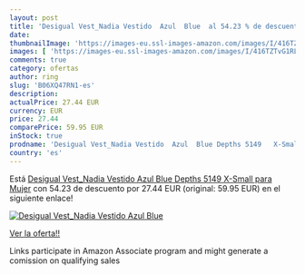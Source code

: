 ```yaml
---
layout: post
title: 'Desigual Vest_Nadia Vestido  Azul  Blue  al 54.23 % de descuento'
date: 
thumbnailImage: 'https://images-eu.ssl-images-amazon.com/images/I/416TZTvG1RL._SL200_.jpg'
images: [ 'https://images-eu.ssl-images-amazon.com/images/I/416TZTvG1RL._SL200_.jpg' ]
comments: true
category: ofertas
author: ring
slug: 'B06XQ47RN1-es'
description:
actualPrice: 27.44 EUR
currency: EUR
price: 27.44
comparePrice: 59.95 EUR
inStock: true
prodname: 'Desigual Vest_Nadia Vestido  Azul  Blue Depths 5149   X-Small para Mujer'
country: 'es'
---
```


Está [Desigual Vest_Nadia Vestido  Azul  Blue Depths 5149   X-Small para Mujer](https://www.amazon.es/dp/B06XQ47RN1/?tag=tolees-21) con 54.23 de descuento por 27.44 EUR (original: 59.95 EUR) en el siguiente enlace!

[![Desigual Vest_Nadia Vestido  Azul  Blue ](https://images-eu.ssl-images-amazon.com/images/I/416TZTvG1RL._SL200_.jpg)](https://www.amazon.es/dp/B06XQ47RN1/?tag=tolees-21)

[Ver la oferta!!](https://www.amazon.es/dp/B06XQ47RN1/?tag=tolees-21)

Links participate in Amazon Associate program and might generate a comission on qualifying sales


